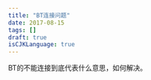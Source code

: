 ```yaml
---
title: "BT连接问题"
date: 2017-08-15
tags: []
draft: true
isCJKLanguage: true
---
```


BT的不能连接到底代表什么意思，如何解决。